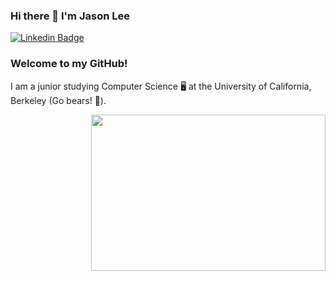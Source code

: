 ### Hi there 👋 I'm Jason Lee

[![Linkedin Badge](https://img.shields.io/badge/-LinkedIn-0e76a8?style=flat-square&logo=Linkedin&logoColor=white)](https://linkedin.com/in/leejason2025)

### Welcome to my GitHub!

I am a junior studying Computer Science 🖥️ at the University of California, Berkeley (Go bears! 🐻).

<img align="right" height="250" width="375" alt="" src="[https://raw.githubusercontent.com/iampavangandhi/iampavangandhi/master/gifs/coder.gif](https://media.tenor.com/lCP8U3IWX0wAAAAC/its-not-working-frame-order.gif)https://media.tenor.com/lCP8U3IWX0wAAAAC/its-not-working-frame-order.gif" />
